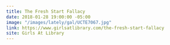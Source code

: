 ```yaml
---
title: The Fresh Start Fallacy
date: 2018-01-28 19:00:00 -05:00
image: "/images/lately/gal/UCTE7067.jpg"
link: https://www.girlsatlibrary.com/the-fresh-start-fallacy
site: Girls At Library
---
```


